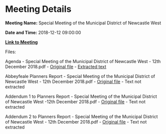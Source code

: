 # Meeting Details

**Meeting Name:** Special Meeting of the Municipal District of Newcastle West

**Date and Time:** 2018-12-12 09:00:00

**[Link to Meeting](https://www.limerick.ie/council/whats-on/special-meeting-municipal-district-newcastle-west-5)**

Files: 

Agenda - Special Meeting of the Municipal District of Newcastle West - 12th December 2018.pdf - [Original file](https://www.limerick.ie/sites/default/files/media/documents/2018-12/00%202018-12-12%20Agenda.pdf) - [Extracted text](./Agenda%20-%C2%A0Special%20Meeting%20of%20the%20Municipal%20District%20of%20Newcastle%20West%20-%2012th%20December%202018.md)

Abbeyfeale Planners Report - Special Meeting of the Municipal District of Newcastle West - 12th December 2018.pdf - [Original file](https://www.limerick.ie/sites/default/files/media/documents/2018-12/01%20%28a%29%202018-11-07%20Abbeyfeale%20Planners%20Report.pdf) - Text not extracted

Addendum 1 to Planners Report - Special Meeting of the Municipal District of Newcastle West -12th December 2018.pdf - [Original file](https://www.limerick.ie/sites/default/files/media/documents/2018-12/01%20%28b%29%202018-11-07%20Addendum%201%20to%20Planners%20Report.pdf) - Text not extracted

Addendum 2 to Planners Report - Special Meeting of the Municipal District of Newcastle West - 12th December 2018.pdf - [Original file](https://www.limerick.ie/sites/default/files/media/documents/2018-12/01%20%28c%29%202018-11-07%20Addendum%202%20to%20Planners%20Report.pdf) - Text not extracted


